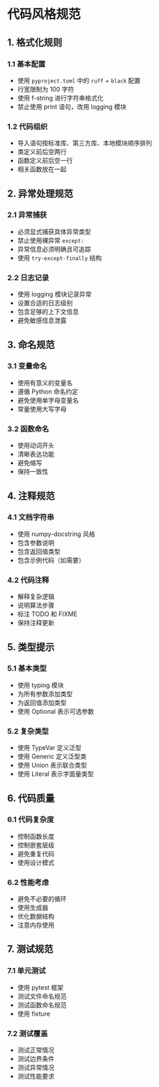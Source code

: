 # 代码风格规范

## 1. 格式化规则

### 1.1 基本配置
- 使用 `pyproject.toml` 中的 `ruff` + `black` 配置
- 行宽限制为 100 字符
- 使用 f-string 进行字符串格式化
- 禁止使用 print 语句，改用 logging 模块

### 1.2 代码组织
- 导入语句按标准库、第三方库、本地模块顺序排列
- 类定义前后空两行
- 函数定义前后空一行
- 相关函数放在一起

## 2. 异常处理规范

### 2.1 异常捕获
- 必须显式捕获具体异常类型
- 禁止使用裸异常 `except:`
- 异常信息必须明确且可追踪
- 使用 `try-except-finally` 结构

### 2.2 日志记录
- 使用 logging 模块记录异常
- 设置合适的日志级别
- 包含足够的上下文信息
- 避免敏感信息泄露

## 3. 命名规范

### 3.1 变量命名
- 使用有意义的变量名
- 遵循 Python 命名约定
- 避免使用单字母变量名
- 常量使用大写字母

### 3.2 函数命名
- 使用动词开头
- 清晰表达功能
- 避免缩写
- 保持一致性

## 4. 注释规范

### 4.1 文档字符串
- 使用 numpy-docstring 风格
- 包含参数说明
- 包含返回值类型
- 包含示例代码（如需要）

### 4.2 代码注释
- 解释复杂逻辑
- 说明算法步骤
- 标注 TODO 和 FIXME
- 保持注释更新

## 5. 类型提示

### 5.1 基本类型
- 使用 typing 模块
- 为所有参数添加类型
- 为返回值添加类型
- 使用 Optional 表示可选参数

### 5.2 复杂类型
- 使用 TypeVar 定义泛型
- 使用 Generic 定义泛型类
- 使用 Union 表示联合类型
- 使用 Literal 表示字面量类型

## 6. 代码质量

### 6.1 代码复杂度
- 控制函数长度
- 控制嵌套层级
- 避免重复代码
- 使用设计模式

### 6.2 性能考虑
- 避免不必要的循环
- 使用生成器
- 优化数据结构
- 注意内存使用

## 7. 测试规范

### 7.1 单元测试
- 使用 pytest 框架
- 测试文件命名规范
- 测试函数命名规范
- 使用 fixture

### 7.2 测试覆盖
- 测试正常情况
- 测试边界条件
- 测试异常情况
- 测试性能要求 